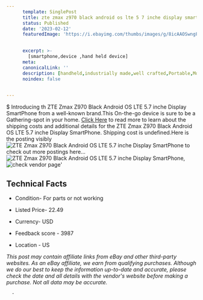 ```yaml
---
      template: SinglePost
      title: zte zmax z970 black android os lte 5 7 inche display smartphone
      status: Published
      date: '2023-02-12'
      featuredImage: 'https://i.ebayimg.com/thumbs/images/g/8icAAOSwngFhZZT6/s-l225.jpg'
       

      excerpt: >-
        [smartphone,device ,hand held device]
      meta:
      canonicalLink: ''
      description: [handheld,industrially made,well crafted,Portable,Mobile,Compact,Convenient,Lightweight,Maneuverable,Man-portable,Miniature,Carriable,Hand-held,Light,Holdable,Transportable,Mobile device,Pocket-sized,On-the-go,Wireless,Cordless,Compact size,Convenient size, smartphone,device ,hand held device]
      noindex: false
      

---
```

$
      Introducing th ZTE Zmax Z970 Black Android OS LTE 5.7 inche Display SmartPhone from a well-known brand.This On-the-go device  is sure to be a Gathering-spot in your home. [Click Here](https://www.ebay.com/itm/313708387457?hash=item490a7a1c81%3Ag%3A8icAAOSwngFhZZT6&mkevt=1&mkcid=1&mkrid=711-53200-19255-0&campid=%253CePNCampaignId%253E&customid=%253CreferenceId%253E&toolid=10049) to read more to learn about the shipping costs and additional details for the ZTE Zmax Z970 Black Android OS LTE 5.7 inche Display SmartPhone. Shipping cost is undefined.Here is the posting visibly ![ZTE Zmax Z970 Black Android OS LTE 5.7 inche Display SmartPhone](https://i.ebayimg.com/thumbs/images/g/8icAAOSwngFhZZT6/s-l225.jpg) to check out more postings here... ![ZTE Zmax Z970 Black Android OS LTE 5.7 inche Display SmartPhone](https://i.ebayimg.com/images/g/8icAAOSwngFhZZT6/s-l1600.jpg), ![check vendor page](https://origin-galleryplus.ebayimg.com/ws/web/313708387457_2_0_1/225x225.jpg)'

      

 ## Technical Facts 



     
      

 - Condition- For parts or not working 


      

 - Listed Price- 22.49 


      

 - Currency- USD 


      

 - Feedback score - 3987 


      

 - Location - US 


      
      

 *_This post may contain affiliate links from eBay and other third-party websites. As an eBay affiliate, we earn from qualifying purchases. Although we do our best to keep the information up-to-date and accurate, please check the date and all details with the vendor's website before making a purchase. Not all data may be accurate._*




      -
